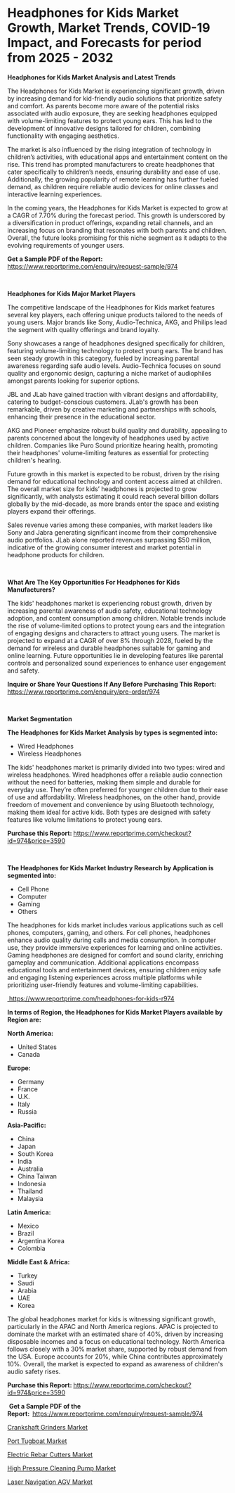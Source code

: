 <p><h1>Headphones for Kids Market Growth, Market Trends, COVID-19 Impact, and Forecasts for period from 2025 - 2032</h1></p><p><strong>Headphones for Kids Market Analysis and Latest Trends</strong></p>
<p><p>The Headphones for Kids Market is experiencing significant growth, driven by increasing demand for kid-friendly audio solutions that prioritize safety and comfort. As parents become more aware of the potential risks associated with audio exposure, they are seeking headphones equipped with volume-limiting features to protect young ears. This has led to the development of innovative designs tailored for children, combining functionality with engaging aesthetics.</p><p>The market is also influenced by the rising integration of technology in children’s activities, with educational apps and entertainment content on the rise. This trend has prompted manufacturers to create headphones that cater specifically to children’s needs, ensuring durability and ease of use. Additionally, the growing popularity of remote learning has further fueled demand, as children require reliable audio devices for online classes and interactive learning experiences.</p><p>In the coming years, the Headphones for Kids Market is expected to grow at a CAGR of 7.70% during the forecast period. This growth is underscored by a diversification in product offerings, expanding retail channels, and an increasing focus on branding that resonates with both parents and children. Overall, the future looks promising for this niche segment as it adapts to the evolving requirements of younger users.</p></p>
<p><strong>Get a Sample PDF of the Report:&nbsp;</strong> <a href="https://www.reportprime.com/enquiry/request-sample/974?utm_campaign=3571&utm_medium=2&utm_source=Github&utm_content=ia&utm_term=18032025&utm_id=headphones-for-kids">https://www.reportprime.com/enquiry/request-sample/974</a></p>
<p>&nbsp;</p>
<p><strong>Headphones for Kids Major Market Players</strong></p>
<p><p>The competitive landscape of the Headphones for Kids market features several key players, each offering unique products tailored to the needs of young users. Major brands like Sony, Audio-Technica, AKG, and Philips lead the segment with quality offerings and brand loyalty. </p><p>Sony showcases a range of headphones designed specifically for children, featuring volume-limiting technology to protect young ears. The brand has seen steady growth in this category, fueled by increasing parental awareness regarding safe audio levels. Audio-Technica focuses on sound quality and ergonomic design, capturing a niche market of audiophiles amongst parents looking for superior options.</p><p>JBL and JLab have gained traction with vibrant designs and affordability, catering to budget-conscious customers. JLab's growth has been remarkable, driven by creative marketing and partnerships with schools, enhancing their presence in the educational sector. </p><p>AKG and Pioneer emphasize robust build quality and durability, appealing to parents concerned about the longevity of headphones used by active children. Companies like Puro Sound prioritize hearing health, promoting their headphones' volume-limiting features as essential for protecting children's hearing.</p><p>Future growth in this market is expected to be robust, driven by the rising demand for educational technology and content access aimed at children. The overall market size for kids’ headphones is projected to grow significantly, with analysts estimating it could reach several billion dollars globally by the mid-decade, as more brands enter the space and existing players expand their offerings.</p><p>Sales revenue varies among these companies, with market leaders like Sony and Jabra generating significant income from their comprehensive audio portfolios. JLab alone reported revenues surpassing $50 million, indicative of the growing consumer interest and market potential in headphone products for children.</p></p>
<p>&nbsp;</p>
<p><strong>What Are The Key Opportunities For Headphones for Kids Manufacturers?</strong></p>
<p><p>The kids' headphones market is experiencing robust growth, driven by increasing parental awareness of audio safety, educational technology adoption, and content consumption among children. Notable trends include the rise of volume-limited options to protect young ears and the integration of engaging designs and characters to attract young users. The market is projected to expand at a CAGR of over 8% through 2028, fueled by the demand for wireless and durable headphones suitable for gaming and online learning. Future opportunities lie in developing features like parental controls and personalized sound experiences to enhance user engagement and safety.</p></p>
<p><strong>Inquire or Share Your Questions If Any Before Purchasing This Report:</strong> <a href="https://www.reportprime.com/enquiry/pre-order/974?utm_campaign=3571&utm_medium=2&utm_source=Github&utm_content=ia&utm_term=18032025&utm_id=headphones-for-kids">https://www.reportprime.com/enquiry/pre-order/974</a></p>
<p>&nbsp;</p>
<p><strong>Market Segmentation</strong></p>
<p><strong>The Headphones for Kids Market Analysis by types is segmented into:</strong></p>
<p><ul><li>Wired Headphones</li><li>Wireless Headphones</li></ul></p>
<p><p>The kids' headphones market is primarily divided into two types: wired and wireless headphones. Wired headphones offer a reliable audio connection without the need for batteries, making them simple and durable for everyday use. They’re often preferred for younger children due to their ease of use and affordability. Wireless headphones, on the other hand, provide freedom of movement and convenience by using Bluetooth technology, making them ideal for active kids. Both types are designed with safety features like volume limitations to protect young ears.</p></p>
<p><strong>Purchase this Report:&nbsp;</strong><a href="https://www.reportprime.com/checkout?id=974&price=3590&utm_campaign=3571&utm_medium=2&utm_source=Github&utm_content=ia&utm_term=18032025&utm_id=headphones-for-kids">https://www.reportprime.com/checkout?id=974&price=3590</a></p>
<p>&nbsp;</p>
<p><strong>The Headphones for Kids Market Industry Research by Application is segmented into:</strong></p>
<p><ul><li>Cell Phone</li><li>Computer</li><li>Gaming</li><li>Others</li></ul></p>
<p><p>The headphones for kids market includes various applications such as cell phones, computers, gaming, and others. For cell phones, headphones enhance audio quality during calls and media consumption. In computer use, they provide immersive experiences for learning and online activities. Gaming headphones are designed for comfort and sound clarity, enriching gameplay and communication. Additional applications encompass educational tools and entertainment devices, ensuring children enjoy safe and engaging listening experiences across multiple platforms while prioritizing user-friendly features and volume-limiting capabilities.</p></p>
<p><a href="https://www.reportprime.com/headphones-for-kids-r974?utm_campaign=3571&utm_medium=2&utm_source=Github&utm_content=ia&utm_term=18032025&utm_id=headphones-for-kids">&nbsp;https://www.reportprime.com/headphones-for-kids-r974</a></p>
<p><strong>In terms of Region, the Headphones for Kids Market Players available by Region are:</strong></p>
<p>
    <p> <strong> North America: </strong>
        <ul>
            <li>United States</li>
            <li>Canada</li>
        </ul>
        </p> 
    <p> <strong> Europe: </strong>
        <ul>
            <li>Germany</li>
            <li>France</li>
            <li>U.K.</li>
            <li>Italy</li>
            <li>Russia</li>
        </ul>
        </p> 
    <p> <strong> Asia-Pacific: </strong>
        <ul>
            <li>China</li>
            <li>Japan</li>
            <li>South Korea</li>
            <li>India</li>
            <li>Australia</li>
            <li>China Taiwan</li>
            <li>Indonesia</li>
            <li>Thailand</li>
            <li>Malaysia</li>
        </ul>
        </p> 
    <p> <strong> Latin America: </strong>
        <ul>
            <li>Mexico</li>
            <li>Brazil</li>
            <li>Argentina Korea</li>
            <li>Colombia</li>
        </ul>
        </p> 
    <p> <strong> Middle East & Africa: </strong>
        <ul>
            <li>Turkey</li>
            <li>Saudi</li>
            <li>Arabia</li>
            <li>UAE</li>
            <li>Korea</li>
        </ul>
    </p>
    </p>
<p><p>The global headphones market for kids is witnessing significant growth, particularly in the APAC and North America regions. APAC is projected to dominate the market with an estimated share of 40%, driven by increasing disposable incomes and a focus on educational technology. North America follows closely with a 30% market share, supported by robust demand from the USA. Europe accounts for 20%, while China contributes approximately 10%. Overall, the market is expected to expand as awareness of children's audio safety rises.</p></p>
<p><strong>Purchase this Report: </strong><a href="https://www.reportprime.com/checkout?id=974&price=3590&utm_campaign=3571&utm_medium=2&utm_source=Github&utm_content=ia&utm_term=18032025&utm_id=headphones-for-kids">https://www.reportprime.com/checkout?id=974&price=3590</a></p>
<p>&nbsp;<strong>Get a Sample PDF of the Report:&nbsp;&nbsp;</strong><a href="https://www.reportprime.com/enquiry/request-sample/974?utm_campaign=3571&utm_medium=2&utm_source=Github&utm_content=ia&utm_term=18032025&utm_id=headphones-for-kids">https://www.reportprime.com/enquiry/request-sample/974</a></p>
<p><strong></strong></p>
<p><p><a href="https://www.linkedin.com/pulse/crankshaft-grinders-market-research-2025-2032-growth-opportunities-6ekcc?utm_campaign=3571&utm_medium=2&utm_source=Github&utm_content=ia&utm_term=18032025&utm_id=headphones-for-kids">Crankshaft Grinders Market</a></p><p><a href="https://www.linkedin.com/pulse/frameworks-advancements-port-tugboat-market-key-findings-e4e5f?utm_campaign=3571&utm_medium=2&utm_source=Github&utm_content=ia&utm_term=18032025&utm_id=headphones-for-kids">Port Tugboat Market</a></p><p><a href="https://www.linkedin.com/pulse/experts-forecast-significant-growth-electric-rebar-cutters-wbfne?utm_campaign=3571&utm_medium=2&utm_source=Github&utm_content=ia&utm_term=18032025&utm_id=headphones-for-kids">Electric Rebar Cutters Market</a></p><p><a href="https://www.linkedin.com/pulse/high-pressure-cleaning-pump-market-outlook-from-2025-2032-viivf?utm_campaign=3571&utm_medium=2&utm_source=Github&utm_content=ia&utm_term=18032025&utm_id=headphones-for-kids">High Pressure Cleaning Pump Market</a></p><p><a href="https://www.linkedin.com/pulse/thorough-examination-global-laser-navigation-agv-market-size-vzkyf?utm_campaign=3571&utm_medium=2&utm_source=Github&utm_content=ia&utm_term=18032025&utm_id=headphones-for-kids">Laser Navigation AGV Market</a></p></p>